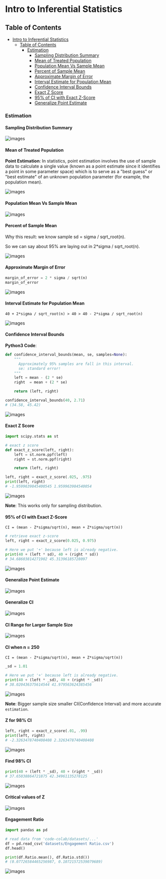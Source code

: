 # Intro to Inferential Statistics

## Table of Contents

- [Intro to Inferential Statistics](#intro-to-inferential-statistics)
  - [Table of Contents](#table-of-contents)
    - [Estimation](#estimation)
      - [Sampling Distribution Summary](#sampling-distribution-summary)
      - [Mean of Treated Population](#mean-of-treated-population)
      - [Population Mean Vs Sample Mean](#population-mean-vs-sample-mean)
      - [Percent of Sample Mean](#percent-of-sample-mean)
      - [Approximate Margin of Error](#approximate-margin-of-error)
      - [Interval Estimate for Population Mean](#interval-estimate-for-population-mean)
      - [Confidence Interval Bounds](#confidence-interval-bounds)
      - [Exact Z Score](#exact-z-score)
      - [95% of CI with Exact Z-Score](#95-of-ci-with-exact-z-score)
      - [Generalize Point Estimate](#generalize-point-estimate)

### Estimation

#### Sampling Distribution Summary

![images](images/1.png)

#### Mean of Treated Population

**Point Estimation**: In statistics, point estimation involves the use of sample data to calculate a single value (known as a point estimate since it identifies a point in some parameter space) which is to serve as a "best guess" or "best estimate" of an unknown population parameter (for example, the population mean).

![images](images/2.png)

#### Population Mean Vs Sample Mean

![images](images/3.png)

#### Percent of Sample Mean

Why this result: we know sample sd = sigma / sqrt_root(n).

So we can say about 95% are laying out in 2*sigma / sqrt_root(n).

![images](images/4.png)

#### Approximate Margin of Error

```py
margin_of_error = 2 * sigma / sqrt(n)
margin_of_error
```

![images](images/5.png)

#### Interval Estimate for Population Mean

```text
40 + 2*sigma / sqrt_root(n) > 40 > 40 - 2*sigma / sqrt_root(n)
```

![images](images/6.png)

#### Confidence Interval Bounds

**Python3 Code**:

```py
def confidence_interval_bounds(mean, se, samples=None):
    """
      Approximately 95% samples are fall in this interval.
      se: standard error!
    """
    left = mean - (2 * se)
    right  = mean + (2 * se)

    return (left, right)

confidence_interval_bounds(40, 2.71)
# (34.58, 45.42)
```

![images](images/7.png)

#### Exact Z Score

```py
import scipy.stats as st

# exact z score
def exact_z_score(left, right):
    left = st.norm.ppf(left)
    right = st.norm.ppf(right)

    return (left, right)

left, right = exact_z_score(.025, .975)
print(left, right)
# -1.9599639845400545 1.959963984540054
```

![images](images/8.png)

**Note**: This works only for sampling distribution.

#### 95% of CI with Exact Z-Score

```text
CI = (mean - Z*sigma/sqrt(n), mean + Z*sigma/sqrt(n))
```

```py
# retrieve exact z-score
left, right = exact_z_score(0.025, 0.975)

# Here we put '+' because left is already negative.
print(40 + (left * sd), 40 + (right * sd))
# 34.68603814271902 45.31396185728097
```

![images](images/9.png)

#### Generalize Point Estimate

![images](images/10.png)

#### Generalize CI

![images](images/11.png)

#### CI Range for Larger Sample Size

![images](images/12.png)

#### CI when n = 250

```text
CI = (mean - Z*sigma/sqrt(n), mean + Z*sigma/sqrt(n))
```

```py
_sd = 1.01

# Here we put '+' because left is already negative.
print(40 + (left * _sd), 40 + (right * _sd))
# 38.020436375614544 41.979563624385456
```

![images](images/13.png)

**Note**: Bigger sample size smaller CI(Confidence Interval) and more accurate `estimation`.

#### Z for 98% CI

```py
left, right = exact_z_score(.01, .99)
print(left, right)
# -2.3263478740408408 2.3263478740408408
```

![images](images/14.png)

#### Find 98% CI

```py
print(40 + (left * _sd), 40 + (right * _sd))
# 37.65038864721875 42.34961135278125
```

![images](images/15.png)

#### Critical values of Z

![images](images/16.png)

#### Engagement Ratio

```py
import pandas as pd

# read data from 'code-colab/datasets/...'
df = pd.read_csv('datasets/Engagement Ratio.csv')
df.head()

print(df.Ratio.mean(), df.Ratio.std())
# (0.07726584465256987, 0.10721572539079689)
```

![images](images/17.png)
